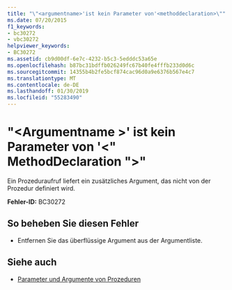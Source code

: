 ```yaml
---
title: "\"<argumentname>'ist kein Parameter von'<methoddeclaration>\""
ms.date: 07/20/2015
f1_keywords:
- bc30272
- vbc30272
helpviewer_keywords:
- BC30272
ms.assetid: cb9d00df-6e7c-4232-b5c3-5edddc53a65e
ms.openlocfilehash: b87bc31bdffb026249fc67b40fe4fffb233d0d6c
ms.sourcegitcommit: 14355b4b2fe5bcf874cac96d0a9e6376b567e4c7
ms.translationtype: MT
ms.contentlocale: de-DE
ms.lasthandoff: 01/30/2019
ms.locfileid: "55283490"
---
```

# <a name="argumentname-is-not-a-parameter-of-methoddeclaration"></a>"\<Argumentname >' ist kein Parameter von '\<" MethodDeclaration ">"
Ein Prozeduraufruf liefert ein zusätzliches Argument, das nicht von der Prozedur definiert wird.  
  
 **Fehler-ID:** BC30272  
  
## <a name="to-correct-this-error"></a>So beheben Sie diesen Fehler  
  
-   Entfernen Sie das überflüssige Argument aus der Argumentliste.  
  
## <a name="see-also"></a>Siehe auch
- [Parameter und Argumente von Prozeduren](../../visual-basic/programming-guide/language-features/procedures/procedure-parameters-and-arguments.md)

